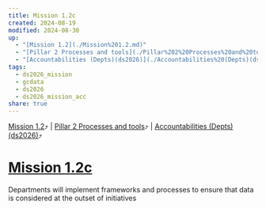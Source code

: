 ```yaml
---
title: Mission 1.2c
created: 2024-08-19
modified: 2024-08-30
up:
  - "[Mission 1.2](./Mission%201.2.md)"
  - "[Pillar 2 Processes and tools](./Pillar%202%20Processes%20and%20tools.md)"
  - "[Accountabilities (Depts)(ds2026)](./Accountabilities%20(Depts)(ds2026).md)"
tags:
  - ds2026_mission
  - gcdata
  - ds2026
  - ds2026_mission_acc
share: true
---
```

[Mission 1.2](./Mission%201.2.md)⤴️ | [Pillar 2 Processes and tools](./Pillar%202%20Processes%20and%20tools.md)⤴️ | [Accountabilities (Depts)(ds2026)](./Accountabilities%20(Depts)(ds2026).md)⤴️
# [Mission 1.2c](Mission%201.2c.md)
Departments will implement frameworks and processes to ensure that data is considered at the outset of initiatives
